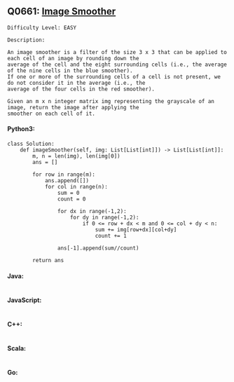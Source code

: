 ## Q0661: [Image Smoother](https://leetcode.com/problems/image-smoother/)

```
Difficulty Level: EASY
```

```
Description:

An image smoother is a filter of the size 3 x 3 that can be applied to each cell of an image by rounding down the
average of the cell and the eight surrounding cells (i.e., the average of the nine cells in the blue smoother).
If one or more of the surrounding cells of a cell is not present, we do not consider it in the average (i.e., the
average of the four cells in the red smoother).

Given an m x n integer matrix img representing the grayscale of an image, return the image after applying the
smoother on each cell of it.
```

#### Python3:

```
class Solution:
    def imageSmoother(self, img: List[List[int]]) -> List[List[int]]:
        m, n = len(img), len(img[0])
        ans = []
        
        for row in range(m):
            ans.append([])
            for col in range(n):
                sum = 0
                count = 0

                for dx in range(-1,2):
                    for dy in range(-1,2):
                        if 0 <= row + dx < m and 0 <= col + dy < n:
                            sum += img[row+dx][col+dy]
                            count += 1

                ans[-1].append(sum//count)

        return ans
```

#### Java:

```

```

#### JavaScript:

```

```


#### C++:

```

```

#### Scala:

```

```

#### Go:

```

```